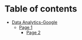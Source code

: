 # Table of contents

* [Data Analytics-Google](README.md)
  * [Page 1](data-analytics-google/page-1/README.md)
    * [Page 2](data-analytics-google/page-1/page-2.md)
